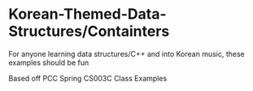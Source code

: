 # Korean-Themed-Data-Structures/Containters
For anyone learning data structures/C++ and into Korean music, these examples should be fun

Based off PCC Spring CS003C Class Examples
